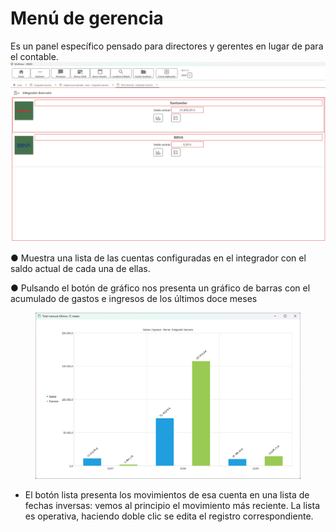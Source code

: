 # Menú de gerencia

Es un panel específico pensado para directores y gerentes en lugar de para el contable.![](<../../../../../../../.gitbook/assets/imagen (255).png>)

●        Muestra una lista de las cuentas configuradas en el integrador con el saldo actual de cada una de ellas.

●        Pulsando el botón de gráfico nos presenta un gráfico de barras con el acumulado de gastos e ingresos de los últimos doce meses

<figure><img src="../../../../../../../.gitbook/assets/imagen (256).png" alt=""><figcaption></figcaption></figure>

* El botón lista presenta los movimientos de esa cuenta en una lista de fechas inversas: vemos al principio el movimiento más reciente. La lista es operativa, haciendo doble clic se edita el registro correspondiente.
